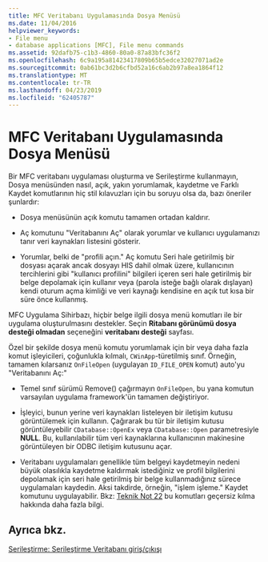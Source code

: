 ```yaml
---
title: MFC Veritabanı Uygulamasında Dosya Menüsü
ms.date: 11/04/2016
helpviewer_keywords:
- File menu
- database applications [MFC], File menu commands
ms.assetid: 92dafb75-c1b3-4860-80a0-87a83bfc36f2
ms.openlocfilehash: 6c9a195a81423417809b65b5edce32027071ad2e
ms.sourcegitcommit: 0ab61bc3d2b6cfbd52a16c6ab2b97a8ea1864f12
ms.translationtype: MT
ms.contentlocale: tr-TR
ms.lasthandoff: 04/23/2019
ms.locfileid: "62405787"
---
```

# <a name="file-menu-in-an-mfc-database-application"></a>MFC Veritabanı Uygulamasında Dosya Menüsü

Bir MFC veritabanı uygulaması oluşturma ve Serileştirme kullanmayın, Dosya menüsünden nasıl, açık, yakın yorumlamak, kaydetme ve Farklı Kaydet komutlarının hiç stil kılavuzları için bu soruyu olsa da, bazı öneriler şunlardır:

- Dosya menüsünün açık komutu tamamen ortadan kaldırır.

- Aç komutunu "Veritabanını Aç" olarak yorumlar ve kullanıcı uygulamanızı tanır veri kaynakları listesini gösterir.

- Yorumlar, belki de "profili açın." Aç komutu Seri hale getirilmiş bir dosyası açarak ancak dosyayı HIS dahil olmak üzere, kullanıcının tercihlerini gibi "kullanıcı profilini" bilgileri içeren seri hale getirilmiş bir belge depolamak için kullanır veya (parola isteğe bağlı olarak dışlayan) kendi oturum açma kimliği ve veri kaynağı kendisine en açık tut kısa bir süre önce kullanmış.

MFC Uygulama Sihirbazı, hiçbir belge ilgili dosya menü komutları ile bir uygulama oluşturulmasını destekler. Seçin **Ritabanı görünümü dosya desteği olmadan** seçeneğini **veritabanı desteği** sayfası.

Özel bir şekilde dosya menü komutu yorumlamak için bir veya daha fazla komut işleyicileri, çoğunlukla kılmalı, `CWinApp`-türetilmiş sınıf. Örneğin, tamamen kılarsanız `OnFileOpen` (uygulayan `ID_FILE_OPEN` komut) auto'yu "Veritabanını Aç:"

- Temel sınıf sürümü Remove() çağırmayın `OnFileOpen`, bu yana komutun varsayılan uygulama framework'ün tamamen değiştiriyor.

- İşleyici, bunun yerine veri kaynakları listeleyen bir iletişim kutusu görüntülemek için kullanın. Çağırarak bu tür bir iletişim kutusu görüntüleyebilir `CDatabase::OpenEx` veya `CDatabase::Open` parametresiyle **NULL**. Bu, kullanılabilir tüm veri kaynaklarına kullanıcının makinesine görüntüleyen bir ODBC iletişim kutusunu açar.

- Veritabanı uygulamaları genellikle tüm belgeyi kaydetmeyin nedeni büyük olasılıkla kaydetme kaldırmak istediğiniz ve profil bilgilerini depolamak için seri hale getirilmiş bir belge kullanmadığınız sürece uygulamaları kaydedin. Aksi takdirde, örneğin, "işlem işleme." Kaydet komutunu uygulayabilir. Bkz: [Teknik Not 22](../mfc/tn022-standard-commands-implementation.md) bu komutları geçersiz kılma hakkında daha fazla bilgi.

## <a name="see-also"></a>Ayrıca bkz.

[Serileştirme: Serileştirme Veritabanı giriş/çıkışı](../mfc/serialization-serialization-vs-database-input-output.md)
